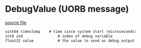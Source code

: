 # DebugValue (UORB message)



[source file](https://github.com/PX4/PX4-Autopilot/blob/release/1.15/msg/DebugValue.msg)

```c
uint64 timestamp	# time since system start (microseconds)
int8 ind                # index of debug variable
float32 value           # the value to send as debug output

```
